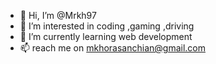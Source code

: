 - 👋 Hi, I’m @Mrkh97
- 👀 I’m interested in coding ,gaming ,driving 
- 🌱 I’m currently learning web development
- 📫 reach me on mkhorasanchian@gmail.com

<!---
Mrkh97/Mrkh97 is a ✨ special ✨ repository because its `README.md` (this file) appears on your GitHub profile.
You can click the Preview link to take a look at your changes.
--->
